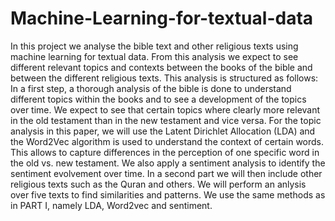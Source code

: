 # Machine-Learning-for-textual-data
In this project we analyse the bible text and other religious texts using machine learning for textual data. From this analysis we expect to see different relevant topics and contexts between the books of the bible and between the different religious texts.
This analysis is structured as follows: In a first step, a thorough analysis of the bible is done to understand different topics within the books and to see a development of the topics over time. We expect to see that certain topics where clearly more relevant in the old testament than in the new testament and vice versa. For the topic analysis in this paper, we will use the Latent Dirichlet Allocation (LDA) and the Word2Vec algorithm is used to understand the context of certain words. This allows to capture differences in the perception of one specific word in the old vs. new testament. We also apply a sentiment analysis to identify the sentiment evolvement over time. In a second part we will then include other religious texts such as the Quran and others. We will perform an anlysis over five texts to find similarities and patterns. We use the same methods as in PART I, namely LDA, Word2vec and sentiment.

